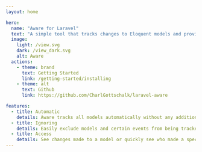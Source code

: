 ```yaml
---
layout: home

hero:
  name: "Aware for Laravel"
  text: "A simple tool that tracks changes to Eloquent models and provides a way to access the changes made to them."
  image:
    light: /view.svg
    dark: /view_dark.svg
    alt: Aware
  actions:
    - theme: brand
      text: Getting Started
      link: /getting-started/installing
    - theme: alt
      text: Github
      link: https://github.com/CharlGottschalk/laravel-aware

features:
  - title: Automatic
    details: Aware tracks all models automatically without any additional configuration
  - title: Ignoring
    details: Easily exclude models and certain events from being tracked
  - title: Access
    details: See changes made to a model or quickly see who made a specific change
---
```

